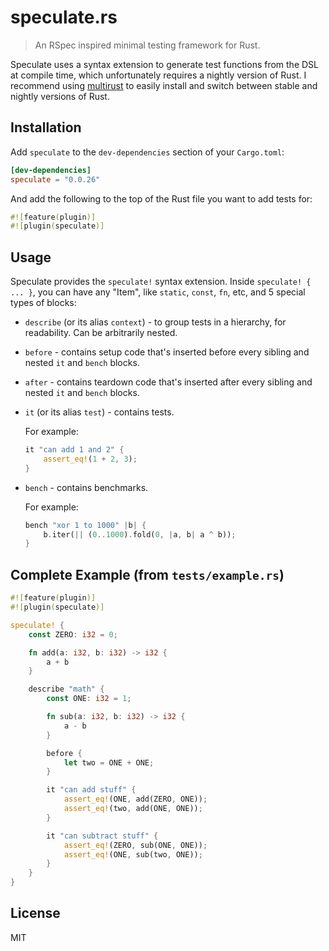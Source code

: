 # speculate.rs

> An RSpec inspired minimal testing framework for Rust.

Speculate uses a syntax extension to generate test functions from the DSL at
compile time, which unfortunately requires a nightly version of Rust. I
recommend using [multirust](https://github.com/brson/multirust) to easily
install and switch between stable and nightly versions of Rust.

## Installation

Add `speculate` to the `dev-dependencies` section of your `Cargo.toml`:

```toml
[dev-dependencies]
speculate = "0.0.26"
```

And add the following to the top of the Rust file you want to add tests for:

```rust
#![feature(plugin)]
#![plugin(speculate)]
```

## Usage

Speculate provides the `speculate!` syntax extension.
Inside `speculate! { ... }`, you can have any "Item", like `static`, `const`,
`fn`, etc, and 5 special types of blocks:

* `describe` (or its alias `context`) - to group tests in a hierarchy, for
  readability. Can be arbitrarily nested.

* `before` - contains setup code that's inserted before every sibling and nested
  `it` and `bench` blocks.

* `after` - contains teardown code that's inserted after every sibling and
  nested `it` and `bench` blocks.

* `it` (or its alias `test`) - contains tests.

  For example:

  ```rust
  it "can add 1 and 2" {
      assert_eq!(1 + 2, 3);
  }
  ```

* `bench` - contains benchmarks.

  For example:

  ```rust
  bench "xor 1 to 1000" |b| {
      b.iter(|| (0..1000).fold(0, |a, b| a ^ b));
  }
  ```

## Complete Example (from `tests/example.rs`)

```rust
#![feature(plugin)]
#![plugin(speculate)]

speculate! {
    const ZERO: i32 = 0;

    fn add(a: i32, b: i32) -> i32 {
        a + b
    }

    describe "math" {
        const ONE: i32 = 1;

        fn sub(a: i32, b: i32) -> i32 {
            a - b
        }

        before {
            let two = ONE + ONE;
        }

        it "can add stuff" {
            assert_eq!(ONE, add(ZERO, ONE));
            assert_eq!(two, add(ONE, ONE));
        }

        it "can subtract stuff" {
            assert_eq!(ZERO, sub(ONE, ONE));
            assert_eq!(ONE, sub(two, ONE));
        }
    }
}
```

## License

MIT
